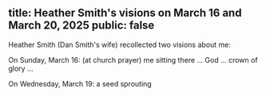 title: Heather Smith's visions on March 16 and March 20, 2025
public: false
---

Heather Smith (Dan Smith's wife) recollected two visions about me:

On Sunday, March 16: (at church prayer) me sitting there ... God ... crown of glory ...

On Wednesday, March 19: a seed sprouting


